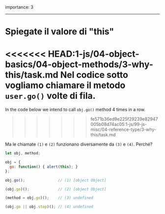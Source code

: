 importance: 3

---

# Spiegate il valore di "this"

<<<<<<< HEAD:1-js/04-object-basics/04-object-methods/3-why-this/task.md
Nel codice sotto vogliamo chiamare il metodo `user.go()`  volte di fila.
=======
In the code below we intend to call `obj.go()` method 4 times in a row.
>>>>>>> fe571b36ed9e225f29239e82947005b08d74ac05:1-js/99-js-misc/04-reference-type/3-why-this/task.md

Ma le chiamate `(1)` e `(2)` funzionano diversamente da `(3)` e `(4)`. Perché?

```js run no-beautify
let obj, method;

obj = {
  go: function() { alert(this); }
};

obj.go();               // (1) [object Object]

(obj.go)();             // (2) [object Object]

(method = obj.go)();    // (3) undefined

(obj.go || obj.stop)(); // (4) undefined
```

